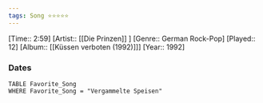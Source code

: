 ```yaml
---
tags: Song ⭐⭐⭐⭐⭐ 
---
```

[Time:: 2:59]
[Artist:: [[Die Prinzen]] ]
[Genre:: German Rock-Pop]
[Played:: 12]
[Album:: [[Küssen verboten (1992)]]]
[Year:: 1992]
### Dates
````dataview
TABLE Favorite_Song
WHERE Favorite_Song = "Vergammelte Speisen"
````